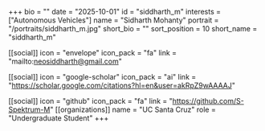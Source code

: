 +++
bio = ""
date = "2025-10-01"
id = "siddharth_m"
interests = ["Autonomous Vehicles"]
name = "Sidharth Mohanty"
portrait = "/portraits/siddharth_m.jpg"
short_bio = ""
sort_position = 10
short_name = "siddharth_m"

[[social]]
    icon = "envelope"
    icon_pack = "fa"
    link = "mailto:neosiddharth@gmail.com"

[[social]]
    icon = "google-scholar"
    icon_pack = "ai"
    link = "https://scholar.google.com/citations?hl=en&user=akRpZ9wAAAAJ"

[[social]]
    icon = "github"
    icon_pack = "fa"
    link = "https://github.com/S-Spektrum-M"
[[organizations]]
    name = "UC Santa Cruz"
    role = "Undergraduate Student"
+++
